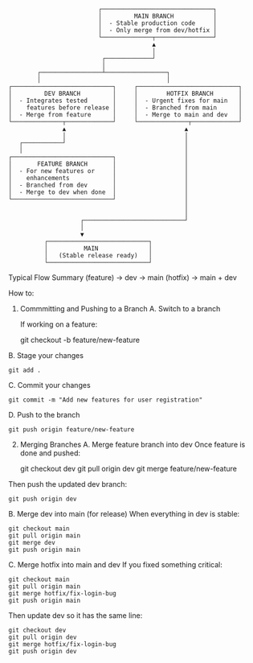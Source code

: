 ```
                         ┌───────────────────────────────┐
                         │         MAIN BRANCH           │
                         │  - Stable production code     │
                         │  - Only merge from dev/hotfix │
                         └──────────────┬────────────────┘
                                        ▲
                                        │
                          ┌─────────────┘
                          │
        ┌─────────────────┴─────────────────┐
        │                                   │
┌────────────────────────────┐     ┌────────────────────────────┐
│         DEV BRANCH         │     │        HOTFIX BRANCH       │
│  - Integrates tested       │     │  - Urgent fixes for main   │
│    features before release │     │  - Branched from main      │
│  - Merge from feature      │     │  - Merge to main and dev   │
└──────────────┬─────────────┘     └──────────────┬─────────────┘
               ▲                                 ▲
               │                                 │
   ┌───────────┘                                 │
   │                                             │
┌────────────────────────────┐                   │
│       FEATURE BRANCH       │                   │
│  - For new features or     │                   │
│    enhancements            │                   │
│  - Branched from dev       │                   │
│  - Merge to dev when done  │                   │
└────────────────────────────┘                   │
                                                 │
                                                 │
                    ┌────────────────────────────┘
                    │
                    ▼
          ┌────────────────────────────┐
          │          MAIN              │
          │   (Stable release ready)   │
          └────────────────────────────┘
```
Typical Flow Summary
(feature) → dev → main
(hotfix) → main + dev

How to: 

1. Commmitting and Pushing to a Branch
A. Switch to a branch 
    
    If working on a feature: 
    
    git checkout -b feature/new-feature

B. Stage your changes

    git add . 

C. Commit your changes

    git commit -m "Add new features for user registration" 

D. Push to the branch 

    git push origin feature/new-feature

2. Merging Branches
A. Merge feature branch into dev 
Once feature is done and pushed: 

    git checkout dev
    git pull origin dev
    git merge feature/new-feature

Then push the updated dev branch: 

    git push origin dev

B. Merge dev into main (for release) 
When everything in dev is stable: 

    git checkout main 
    git pull origin main
    git merge dev
    git push origin main

C. Merge hotfix into main and dev
If you fixed something critical: 

    git checkout main 
    git pull origin main 
    git merge hotfix/fix-login-bug
    git push origin main

Then update dev so it has the same line: 

    git checkout dev
    git pull origin dev
    git merge hotfix/fix-login-bug
    git push origin dev